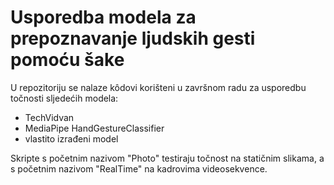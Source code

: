 # Usporedba modela za prepoznavanje ljudskih gesti pomoću šake
U repozitoriju se nalaze kôdovi korišteni u završnom radu za usporedbu točnosti sljedećih modela:
- TechVidvan
- MediaPipe HandGestureClassifier
- vlastito izrađeni model

Skripte s početnim nazivom "Photo" testiraju točnost na statičnim slikama, a s početnim nazivom "RealTime" na kadrovima videosekvence.
